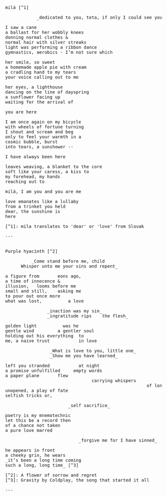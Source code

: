 <pre> 
milá [^1]

			_dedicated to you, teta, if only I could see you again_

I saw a cane 
a ballast for her wobbly knees
donning normal clothes &
normal hair with silver streaks 
light was performing a ribbon dance 
gymnastics, aerobics - I’m not sure which 

her smile, so sweet 
a homemade apple pie with cream  
a cradling hand to my tears
your voice calling out to me 

her eyes, a lighthouse 
dancing on the line of dayspring
a sunflower facing up
waiting for the arrival of 

you are here 

I am once again on my bicycle 
with wheels of fortune turning 
I shout and scream and beg 
only to feel your warmth in a
cosmic bubble, burst  
into tears, a sunshower -- 

I have always been here

leaves weaving, a blanket to the core
soft like your caress, a kiss to
my forehead, my hands 
reaching out to   

milá, I am you and you are me 

love emanates like a lullaby
from a trinket you held 
dear, the sunshine is
here

[^1]: mila translates to 'dear' or 'love' from Slovak

---


Purple hyacinth [^2]

          _Come stand before me, child 
	  Whisper unto me your sins and repent_  

a figure from 		eons ago,
a time of innocence &
illusion, 	looms before me 
small and still, 	asking me 
to pour out once more 
what was lost, 			a love  

                _inaction was my sin_  
                _ingratitude rips 	 the flesh_ 

golden light 	      was he 
gentle wind         a gentler soul 
holding out his everything 	to 
me, a naive trust 	      	in love 

                 _What is love to you, little one_
                 _Show me you have learned_ 
  
left you stranded	      	at night 
a promise unfulfilled 	  empty words 
a paper plane   	flew 	
                                 carrying whispers
                                                      of longing 
unopened, a play of fate 
selfish tricks or, 

                        _self sacrifice_ 

poetry is my mnemotechnic 
let this be a record then 
of a chance not taken 
a pure love marred

		                    _forgive me for I have sinned_ 

he appears in front 
a cheeky grin, he wears
_it’s been a long time coming 
such a long, long time_ [^3] 

[^2]: A flower of sorrow and regret 
[^3]: Gravity by Coldplay, the song that started it all 

--- 

</pre>



